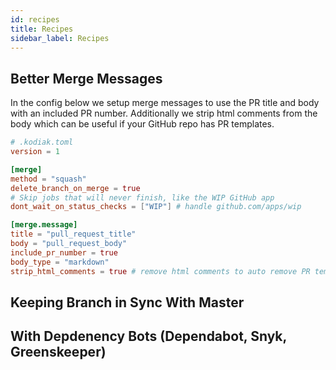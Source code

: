 ```yaml
---
id: recipes
title: Recipes
sidebar_label: Recipes
---
```


## Better Merge Messages

In the config below we setup merge messages to use the PR title and body with
an included PR number. Additionally we strip html comments from the body
which can be useful if your GitHub repo has PR templates.

```toml
# .kodiak.toml
version = 1

[merge]
method = "squash"
delete_branch_on_merge = true
# Skip jobs that will never finish, like the WIP GitHub app
dont_wait_on_status_checks = ["WIP"] # handle github.com/apps/wip

[merge.message]
title = "pull_request_title"
body = "pull_request_body"
include_pr_number = true
body_type = "markdown"
strip_html_comments = true # remove html comments to auto remove PR templates
```

## Keeping Branch in Sync With Master

## With Depdenency Bots (Dependabot, Snyk, Greenskeeper)
